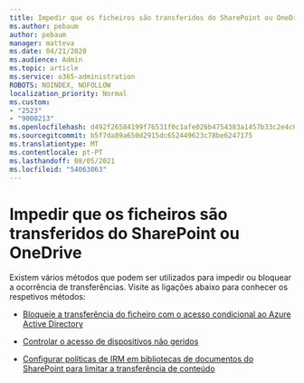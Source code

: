 ```yaml
---
title: Impedir que os ficheiros são transferidos do SharePoint ou OneDrive
ms.author: pebaum
author: pebaum
manager: matteva
ms.date: 04/21/2020
ms.audience: Admin
ms.topic: article
ms.service: o365-administration
ROBOTS: NOINDEX, NOFOLLOW
localization_priority: Normal
ms.custom:
- "2523"
- "9000213"
ms.openlocfilehash: d492f26584199f76531f0c1afe026b4754383a1457b33c2e4c643fb13977b319
ms.sourcegitcommit: b5f7da89a650d2915dc652449623c78be6247175
ms.translationtype: MT
ms.contentlocale: pt-PT
ms.lasthandoff: 08/05/2021
ms.locfileid: "54063063"
---
```

# <a name="prevent-files-from-being-downloaded-from-sharepoint-or-onedrive"></a>Impedir que os ficheiros são transferidos do SharePoint ou OneDrive

Existem vários métodos que podem ser utilizados para impedir ou bloquear a ocorrência de transferências. Visite as ligações abaixo para conhecer os respetivos métodos:

- [Bloqueie a transferência do ficheiro com o acesso condicional ao Azure Active Directory](https://docs.microsoft.com/cloud-app-security/use-case-proxy-block-session-aad#create-a-block-download-policy-for-unmanaged-devices)

- [Controlar o acesso de dispositivos não geridos](https://docs.microsoft.com/sharepoint/control-access-from-unmanaged-devices)

- [Configurar políticas de IRM em bibliotecas de documentos do SharePoint para limitar a transferência de conteúdo](https://docs.microsoft.com/microsoft-365/compliance/set-up-irm-in-sp-admin-center)
